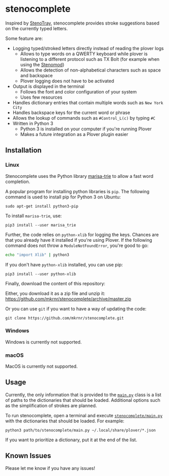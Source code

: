 # stenocomplete

Inspired by [StenoTray](https://github.com/brentn/StenoTray), stenocomplete provides stroke suggestions based on the currently typed letters.

Some feature are:

* Logging typed/stroked letters directly instead of reading the plover logs
    * Allows to type words on a QWERTY keyboard while plover is listening to a different protocol such as TX Bolt (for example when using the [Stenomod](https://stenomod.blogspot.com/))
    * Allows the detection of non-alphabetical characters such as space and backspace
    * Plover logging does not have to be activated
* Output is displayed in the terminal
    * Follows the font and color configuration of your system
    * Uses few resources
* Handles dictionary entries that contain multiple words such as `New York City`
* Handles backspace keys for the current word or phrase
* Allows the lookup of commands such as `#Control_L(c)` by typing `#C`
* Written in Python 3
    * Python 3 is installed on your computer if you're running Plover
    * Makes a future integration as a Plover plugin easier


## Installation

### Linux

Stenocomplete uses the Python library [marisa-trie](http://marisa-trie.readthedocs.io/en/latest/) to allow a fast word completion.

A popular program for installing python libraries is `pip`.
The following command is used to install pip for Python 3 on Ubuntu:
```
sudo apt-get install python3-pip
```

To install `marisa-trie`, use:
```
pip3 install --user marisa_trie
```


Further, the code relies on `python-xlib` for logging the keys.
Chances are that you already have it installed if you're using Plover. If the following command does not throw a `ModuleNotFoundError`, you're good to go:
```bash
echo "import Xlib" | python3  
```

If you don't have `python-xlib` installed, you can use pip:
```
pip3 install --user python-xlib
```


Finally, download the content of this repository:

Either, you download it as a zip file and unzip it:
<https://github.com/mkrnr/stenocomplete/archive/master.zip>

Or you can use `git` if you want to have a way of updating the code:
```
git clone https://github.com/mkrnr/stenocomplete.git
```

### Windows

Windows is currently not supported. 

### macOS

MacOS is currently not supported.


## Usage

Currently, the only information that is provided to the [`main.py`](stenocomplete/main.py) class is a list of paths to the dictionaries that should be loaded.
Additional options such as the simplification of strokes are planned.

To run stenocomplete, open a terminal and execute [`stenocomplete/main.py`](stenocomplete/main.py) with the dictionaries that should be loaded. For example:
```
python3 path/to/stenocomplete/main.py ~/.local/share/plover/*.json
```

If you want to prioritize a dictionary, put it at the end of the list.

## Known Issues

Please let me know if you have any issues!
